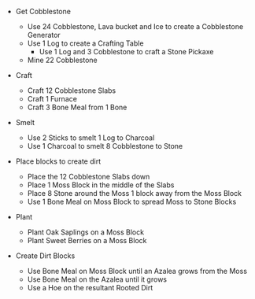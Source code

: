 - Get Cobblestone
    - Use 24 Cobblestone, Lava bucket and Ice to create a Cobblestone Generator
    - Use 1 Log to create a Crafting Table
        - Use 1 Log and 3 Cobblestone to craft a Stone Pickaxe
    - Mine 22 Cobblestone

- Craft
    - Craft 12 Cobblestone Slabs
    - Craft 1 Furnace
    - Craft 3 Bone Meal from 1 Bone 

- Smelt
    - Use 2 Sticks to smelt 1 Log to Charcoal
    - Use 1 Charcoal to smelt 8 Cobblestone to Stone

- Place blocks to create dirt
    - Place the 12 Cobblestone Slabs down
    - Place 1 Moss Block in the middle of the Slabs
    - Place 8 Stone around the Moss 1 block away from the Moss Block
    - Use 1 Bone Meal on Moss Block to spread Moss to Stone Blocks

- Plant
    - Plant Oak Saplings on a Moss Block
    - Plant Sweet Berries on a Moss Block

- Create Dirt Blocks
    - Use Bone Meal on Moss Block until an Azalea grows from the Moss
    - Use Bone Meal on the Azalea until it grows
    - Use a Hoe on the resultant Rooted Dirt
